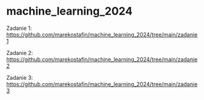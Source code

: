 # machine_learning_2024

Zadanie 1: 
https://github.com/marekostafin/machine_learning_2024/tree/main/zadanie1

Zadanie 2:
https://github.com/marekostafin/machine_learning_2024/tree/main/zadanie2

Zadanie 3:
https://github.com/marekostafin/machine_learning_2024/tree/main/zadanie3
